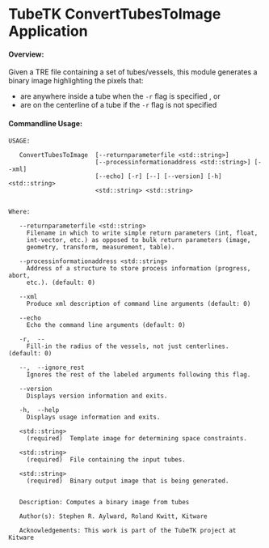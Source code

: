 TubeTK ConvertTubesToImage Application
=============================================

#### Overview:

Given a TRE file containing a set of tubes/vessels, this module generates a
binary image highlighting the pixels that:

* are anywhere inside a tube when the `-r` flag is specified , or
* are on the centerline of a tube if the `-r` flag is not specified

#### Commandline Usage:

```
USAGE:

   ConvertTubesToImage  [--returnparameterfile <std::string>]
                        [--processinformationaddress <std::string>] [--xml]
                        [--echo] [-r] [--] [--version] [-h] <std::string>
                        <std::string> <std::string>


Where:

   --returnparameterfile <std::string>
     Filename in which to write simple return parameters (int, float,
     int-vector, etc.) as opposed to bulk return parameters (image,
     geometry, transform, measurement, table).

   --processinformationaddress <std::string>
     Address of a structure to store process information (progress, abort,
     etc.). (default: 0)

   --xml
     Produce xml description of command line arguments (default: 0)

   --echo
     Echo the command line arguments (default: 0)

   -r,  --
     Fill-in the radius of the vessels, not just centerlines. (default: 0)

   --,  --ignore_rest
     Ignores the rest of the labeled arguments following this flag.

   --version
     Displays version information and exits.

   -h,  --help
     Displays usage information and exits.

   <std::string>
     (required)  Template image for determining space constraints.

   <std::string>
     (required)  File containing the input tubes.

   <std::string>
     (required)  Binary output image that is being generated.


   Description: Computes a binary image from tubes

   Author(s): Stephen R. Aylward, Roland Kwitt, Kitware

   Acknowledgements: This work is part of the TubeTK project at Kitware
```
